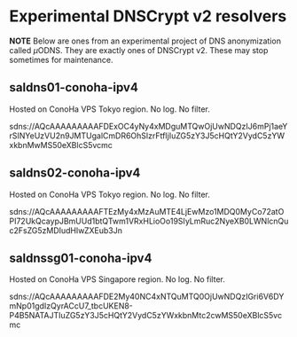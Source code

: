 # Experimental DNSCrypt v2 resolvers

**NOTE** Below are ones from an experimental project of DNS anonymization called $\mu$ODNS. They are exactly ones of DNSCrypt v2. These may stop sometimes for maintenance.

## saldns01-conoha-ipv4

Hosted on ConoHa VPS Tokyo region. No log. No filter.

sdns://AQcAAAAAAAAAFDExOC4yNy4xMDguMTQwOjUwNDQzIJ6mPj1aeYrSINYeUzVU2n9JMTUgalCmDR6OhSlzrFtfIjIuZG5zY3J5cHQtY2VydC5zYWxkbnMwMS50eXBlcS5vcmc

## saldns02-conoha-ipv4

Hosted on ConoHa VPS Tokyo region. No log. No filter.

sdns://AQcAAAAAAAAAFTEzMy4xMzAuMTE4LjEwMzo1MDQ0MyCo72atOPI72UkQcaypJBmUUd1btQTwm1VRxHLioOo19SIyLmRuc2NyeXB0LWNlcnQuc2FsZG5zMDIudHlwZXEub3Jn

## saldnssg01-conoha-ipv4

Hosted on ConoHa VPS Singapore region. No log. No filter.

sdns://AQcAAAAAAAAAFDE2My40NC4xNTQuMTQ0OjUwNDQzIGri6V6DYmNp01gdIzQyrACcU7_tbcUKEN8-P4B5NATAJTIuZG5zY3J5cHQtY2VydC5zYWxkbnMtc2cwMS50eXBlcS5vcmc
